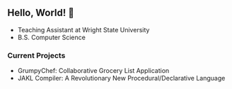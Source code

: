 ## Hello, World! 👋
- Teaching Assistant at Wright State University
- B.S. Computer Science 

### Current Projects
- GrumpyChef: Collaborative Grocery List Application
- JAKL Compiler: A Revolutionary New Procedural/Declarative Language

<!--
**JonIsPatented/JonIsPatented** is a ✨ _special_ ✨ repository because its `README.md` (this file) appears on your GitHub profile.

Here are some ideas to get you started:

- 🔭 I’m currently working on ...
- 🌱 I’m currently learning ...
- 👯 I’m looking to collaborate on ...
- 🤔 I’m looking for help with ...
- 💬 Ask me about ...
- 📫 How to reach me: ...
- 😄 Pronouns: ...
- ⚡ Fun fact: ...
-->
